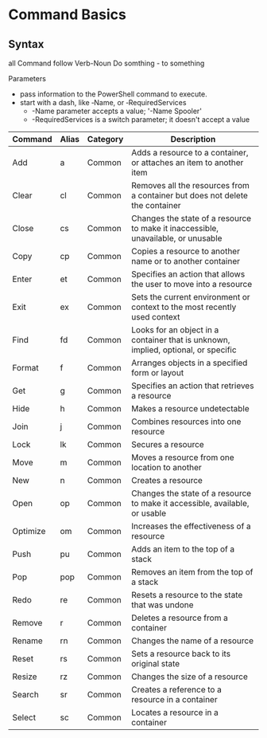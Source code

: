 # Command Basics

## Syntax

all Command follow Verb-Noun 
Do somthing - to something

Parameters

- pass information to the PowerShell command to execute.
- start with a dash, like ‑Name, or ‑RequiredServices
  - -Name parameter accepts a value; '-Name Spooler'
  - -RequiredServices is a switch parameter; it doesn't accept a value

| Command   | Alias | Category | Description                                                                        |
|-----------|-------|----------|------------------------------------------------------------------------------------|
| Add       | a     | Common   | Adds a resource to a container, or attaches an item to another item                |
| Clear     | cl    | Common   | Removes all the resources from a container but does not delete the container       |
| Close     | cs    | Common   | Changes the state of a resource to make it inaccessible, unavailable, or unusable  |
| Copy      | cp    | Common   | Copies a resource to another name or to another container                          |
| Enter     | et    | Common   | Specifies an action that allows the user to move into a resource                   |
| Exit      | ex    | Common   | Sets the current environment or context to the most recently used context          |
| Find      | fd    | Common   | Looks for an object in a container that is unknown, implied, optional, or specific |
| Format    | f     | Common   | Arranges objects in a specified form or layout                                     |
| Get       | g     | Common   | Specifies an action that retrieves a resource                                      |
| Hide      | h     | Common   | Makes a resource undetectable                                                      |
| Join      | j     | Common   | Combines resources into one resource                                               |
| Lock      | lk    | Common   | Secures a resource                                                                 |
| Move      | m     | Common   | Moves a resource from one location to another                                      |
| New       | n     | Common   | Creates a resource                                                                 |
| Open      | op    | Common   | Changes the state of a resource to make it accessible, available, or usable        |
| Optimize  | om    | Common   | Increases the effectiveness of a resource                                          |
| Push      | pu    | Common   | Adds an item to the top of a stack                                                 |
| Pop       | pop   | Common   | Removes an item from the top of a stack                                            |
| Redo      | re    | Common   | Resets a resource to the state that was undone                                     |
| Remove    | r     | Common   | Deletes a resource from a container                                                |
| Rename    | rn    | Common   | Changes the name of a resource                                                     |
| Reset     | rs    | Common   | Sets a resource back to its original state                                         |
| Resize    | rz    | Common   | Changes the size of a resource                                                     |
| Search    | sr    | Common   | Creates a reference to a resource in a container                                   |
| Select    | sc    | Common   | Locates a resource in a container                                                  |
